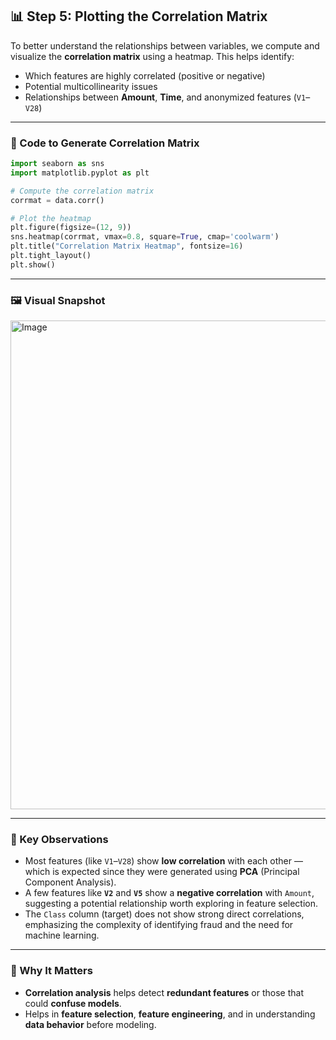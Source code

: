 
## 📊 Step 5: Plotting the Correlation Matrix

To better understand the relationships between variables, we compute and visualize the **correlation matrix** using a heatmap. This helps identify:

- Which features are highly correlated (positive or negative)
- Potential multicollinearity issues
- Relationships between **Amount**, **Time**, and anonymized features (`V1`–`V28`)

---

### 🧪 Code to Generate Correlation Matrix

```python
import seaborn as sns
import matplotlib.pyplot as plt

# Compute the correlation matrix
corrmat = data.corr()

# Plot the heatmap
plt.figure(figsize=(12, 9))
sns.heatmap(corrmat, vmax=0.8, square=True, cmap='coolwarm')
plt.title("Correlation Matrix Heatmap", fontsize=16)
plt.tight_layout()
plt.show()
````

---

### 🖼️ Visual Snapshot

 <img width="901" height="782" alt="Image" src="https://github.com/user-attachments/assets/d1e4d3d2-4d32-40ba-8f57-f46d54c8f747" />

---

### 🧠 Key Observations

* Most features (like `V1`–`V28`) show **low correlation** with each other — which is expected since they were generated using **PCA** (Principal Component Analysis).
* A few features like **`V2`** and **`V5`** show a **negative correlation** with `Amount`, suggesting a potential relationship worth exploring in feature selection.
* The `Class` column (target) does not show strong direct correlations, emphasizing the complexity of identifying fraud and the need for machine learning.

---

### 📌 Why It Matters

* **Correlation analysis** helps detect **redundant features** or those that could **confuse models**.
* Helps in **feature selection**, **feature engineering**, and in understanding **data behavior** before modeling.
